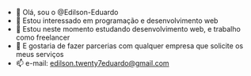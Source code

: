 - 👋 Olá, sou o @Edilson-Eduardo
- 👀 Estou interessado em programação e desenvolvimento web
- 🌱 Estou neste momento estudando desenvolvimento web, e trabalho como freelancer
- 💞️ E gostaria de fazer parcerias com qualquer empresa que solicite os meus serviços
- 📫 e-mail: edilson.twenty7eduardo@gmail.com

<!---
Edilson-Eduardo/Edilson-Eduardo is a ✨ special ✨ repository because its `README.md` (this file) appears on your GitHub profile.
You can click the Preview link to take a look at your changes.
--->
